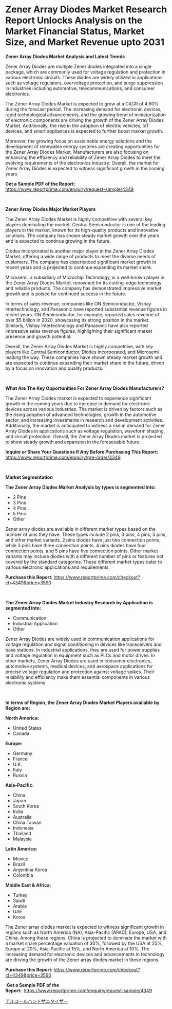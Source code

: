 <p><h1>Zener Array Diodes Market Research Report Unlocks Analysis on the Market Financial Status, Market Size, and Market Revenue upto 2031</h1></p><p><strong>Zener Array Diodes Market Analysis and Latest Trends</strong></p>
<p><p>Zener Array Diodes are multiple Zener diodes integrated into a single package, which are commonly used for voltage regulation and protection in various electronic circuits. These diodes are widely utilized in applications such as voltage regulators, overvoltage protection, and surge suppression in industries including automotive, telecommunications, and consumer electronics.</p><p>The Zener Array Diodes Market is expected to grow at a CAGR of 4.60% during the forecast period. The increasing demand for electronic devices, rapid technological advancements, and the growing trend of miniaturization of electronic components are driving the growth of the Zener Array Diodes Market. Additionally, the rise in the adoption of electric vehicles, IoT devices, and smart appliances is expected to further boost market growth.</p><p>Moreover, the growing focus on sustainable energy solutions and the development of renewable energy systems are creating opportunities for the Zener Array Diodes Market. Manufacturers are also focusing on enhancing the efficiency and reliability of Zener Array Diodes to meet the evolving requirements of the electronics industry. Overall, the market for Zener Array Diodes is expected to witness significant growth in the coming years.</p></p>
<p><strong>Get a Sample PDF of the Report:&nbsp;</strong> <a href="https://www.reportprime.com/enquiry/request-sample/4349">https://www.reportprime.com/enquiry/request-sample/4349</a></p>
<p>&nbsp;</p>
<p><strong>Zener Array Diodes Major Market Players</strong></p>
<p><p>The Zener Array Diodes Market is highly competitive with several key players dominating the market. Central Semiconductor is one of the leading players in the market, known for its high-quality products and innovative solutions. The company has shown steady market growth over the years and is expected to continue growing in the future.</p><p>Diodes Incorporated is another major player in the Zener Array Diodes Market, offering a wide range of products to meet the diverse needs of customers. The company has experienced significant market growth in recent years and is projected to continue expanding its market share.</p><p>Microsemi, a subsidiary of Microchip Technology, is a well-known player in the Zener Array Diodes Market, renowned for its cutting-edge technology and reliable products. The company has demonstrated impressive market growth and is poised for continued success in the future.</p><p>In terms of sales revenue, companies like ON Semiconductor, Vishay Intertechnology, and Panasonic have reported substantial revenue figures in recent years. ON Semiconductor, for example, reported sales revenue of over $5 billion in 2020, showcasing its strong position in the market. Similarly, Vishay Intertechnology and Panasonic have also reported impressive sales revenue figures, highlighting their significant market presence and growth potential.</p><p>Overall, the Zener Array Diodes Market is highly competitive, with key players like Central Semiconductor, Diodes Incorporated, and Microsemi leading the way. These companies have shown steady market growth and are expected to continue expanding their market share in the future, driven by a focus on innovation and quality products.</p></p>
<p>&nbsp;</p>
<p><strong>What Are The Key Opportunities For Zener Array Diodes Manufacturers?</strong></p>
<p><p>The Zener Array Diodes market is expected to experience significant growth in the coming years due to increase in demand for electronic devices across various industries. The market is driven by factors such as the rising adoption of advanced technologies, growth in the automotive sector, and increasing investments in research and development activities. Additionally, the market is anticipated to witness a rise in demand for Zener Array Diodes in applications such as voltage regulation, waveform shaping, and circuit protection. Overall, the Zener Array Diodes market is projected to show steady growth and expansion in the foreseeable future.</p></p>
<p><strong>Inquire or Share Your Questions If Any Before Purchasing This Report:</strong> <a href="https://www.reportprime.com/enquiry/pre-order/4349">https://www.reportprime.com/enquiry/pre-order/4349</a></p>
<p>&nbsp;</p>
<p><strong>Market Segmentation</strong></p>
<p><strong>The Zener Array Diodes Market Analysis by types is segmented into:</strong></p>
<p><ul><li>2 Pins</li><li>3 Pins</li><li>4 Pins</li><li>5 Pins</li><li>Other</li></ul></p>
<p><p>Zener array diodes are available in different market types based on the number of pins they have. These types include 2 pins, 3 pins, 4 pins, 5 pins, and other market variants. 2 pins diodes have just two connection points, while 3 pins have three connection points. 4 pins diodes have four connection points, and 5 pins have five connection points. Other market variants may include diodes with a different number of pins or features not covered by the standard categories. These different market types cater to various electronic applications and requirements.</p></p>
<p><strong>Purchase this Report:&nbsp;</strong><a href="https://www.reportprime.com/checkout?id=4349&price=3590">https://www.reportprime.com/checkout?id=4349&price=3590</a></p>
<p>&nbsp;</p>
<p><strong>The Zener Array Diodes Market Industry Research by Application is segmented into:</strong></p>
<p><ul><li>Communication</li><li>Industrial Application</li><li>Other</li></ul></p>
<p><p>Zener Array Diodes are widely used in communication applications for voltage regulation and signal conditioning in devices like transceivers and base stations. In industrial applications, they are used for power supplies and voltage regulation in equipment such as PLCs and motor drives. In other markets, Zener Array Diodes are used in consumer electronics, automotive systems, medical devices, and aerospace applications for precise voltage regulation and protection against voltage spikes. Their reliability and efficiency make them essential components in various electronic systems.</p></p>
<p>&nbsp;</p>
<p><strong>In terms of Region, the Zener Array Diodes Market Players available by Region are:</strong></p>
<p>
    <p> <strong> North America: </strong>
        <ul>
            <li>United States</li>
            <li>Canada</li>
        </ul>
        </p> 
    <p> <strong> Europe: </strong>
        <ul>
            <li>Germany</li>
            <li>France</li>
            <li>U.K.</li>
            <li>Italy</li>
            <li>Russia</li>
        </ul>
        </p> 
    <p> <strong> Asia-Pacific: </strong>
        <ul>
            <li>China</li>
            <li>Japan</li>
            <li>South Korea</li>
            <li>India</li>
            <li>Australia</li>
            <li>China Taiwan</li>
            <li>Indonesia</li>
            <li>Thailand</li>
            <li>Malaysia</li>
        </ul>
        </p> 
    <p> <strong> Latin America: </strong>
        <ul>
            <li>Mexico</li>
            <li>Brazil</li>
            <li>Argentina Korea</li>
            <li>Colombia</li>
        </ul>
        </p> 
    <p> <strong> Middle East & Africa: </strong>
        <ul>
            <li>Turkey</li>
            <li>Saudi</li>
            <li>Arabia</li>
            <li>UAE</li>
            <li>Korea</li>
        </ul>
    </p>
    </p>
<p><p>The Zener array diodes market is expected to witness significant growth in regions such as North America (NA), Asia-Pacific (APAC), Europe, USA, and China. Among these regions, China is projected to dominate the market with a market share percentage valuation of 30%, followed by the USA at 25%, Europe at 20%, Asia-Pacific at 15%, and North America at 10%. The increasing demand for electronic devices and advancements in technology are driving the growth of the Zener array diodes market in these regions.</p></p>
<p><strong>Purchase this Report: </strong><a href="https://www.reportprime.com/checkout?id=4349&price=3590">https://www.reportprime.com/checkout?id=4349&price=3590</a></p>
<p>&nbsp;<strong>Get a Sample PDF of the Report:&nbsp;&nbsp;</strong><a href="https://www.reportprime.com/enquiry/request-sample/4349">https://www.reportprime.com/enquiry/request-sample/4349</a></p>
<p><strong></strong></p>
<p><p><a href="https://github.com/Sophiaard2003/Market-Research-Report-List-1/blob/main/596224715136.md">アルコールハンドサニタイザー</a></p></p>